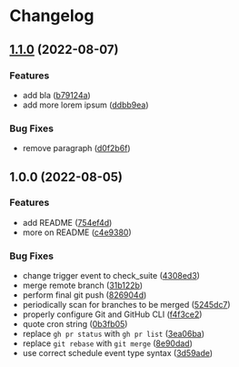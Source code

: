 # Changelog

## [1.1.0](https://github.com/tensor5/workflow-test/compare/v1.0.0...v1.1.0) (2022-08-07)


### Features

* add bla ([b79124a](https://github.com/tensor5/workflow-test/commit/b79124ab3eefe1357cba75090cd346e1ee910b12))
* add more lorem ipsum ([ddbb9ea](https://github.com/tensor5/workflow-test/commit/ddbb9eadb786ed3d14e57002d0706504e55607b0))


### Bug Fixes

* remove paragraph ([d0f2b6f](https://github.com/tensor5/workflow-test/commit/d0f2b6fb7754d0043759c726baf6f1c33382555f))

## 1.0.0 (2022-08-05)


### Features

* add README ([754ef4d](https://github.com/tensor5/workflow-test/commit/754ef4dc465252c5e98e0caae2e56cdcd97111e9))
* more on README ([c4e9380](https://github.com/tensor5/workflow-test/commit/c4e93803f6d38ae0565f7c819470e18e31ea9620))


### Bug Fixes

* change trigger event to check_suite ([4308ed3](https://github.com/tensor5/workflow-test/commit/4308ed37ce5f00b82ebd4d5a790400b553c00657))
* merge remote branch ([31b122b](https://github.com/tensor5/workflow-test/commit/31b122bac333e3f29ede1ee66c82c74c709e32d8))
* perform final git push ([826904d](https://github.com/tensor5/workflow-test/commit/826904d6fac5f596362794e399bbc0252b9db934))
* periodically scan for branches to be merged ([5245dc7](https://github.com/tensor5/workflow-test/commit/5245dc76eacf7968e5377f2877515a92df0c8d57))
* properly configure Git and GitHub CLI ([f4f3ce2](https://github.com/tensor5/workflow-test/commit/f4f3ce2cd80656fcda7ba6d912ac96c63f52e23e))
* quote cron string ([0b3fb05](https://github.com/tensor5/workflow-test/commit/0b3fb059c1b58fb543c13ef55d0368dde49077bb))
* replace `gh pr status` with `gh pr list` ([3ea06ba](https://github.com/tensor5/workflow-test/commit/3ea06ba8cde31436c8edcc9d2e25eafb3dcd42db))
* replace `git rebase` with `git merge` ([8e90dad](https://github.com/tensor5/workflow-test/commit/8e90dad97985dfd57bfbe7d213edb4431c5a2a43))
* use correct schedule event type syntax ([3d59ade](https://github.com/tensor5/workflow-test/commit/3d59ade2c0a22a592a3477cffd78b8a6eee0b684))
